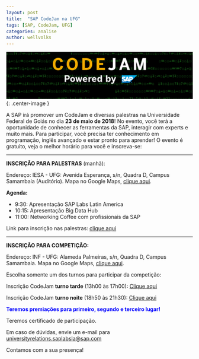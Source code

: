 ```yaml
---
layout: post
title:  "SAP CodeJam na UFG"
tags: [SAP, CodeJam, UFG]
categories: analise
author: wellvolks
---
```


![SAP - CodeJam UFG](/_assets/images/codejamSAP.png){: .center-image }

A SAP irá promover um CodeJam e diversas palestras na Universidade Federal de Goiás no dia <b>23 de maio de 2018</b>!  No evento, você terá a oportunidade de conhecer as ferramentas da SAP, interagir com experts e muito mais. Para participar, você precisa ter conhecimento em programação, inglês avançado e estar pronto para aprender! O evento é gratuito, veja o melhor horário para você e inscreva-se:
 
 ---
 
<b>INSCRIÇÃO PARA PALESTRAS</b> (manhã):
 
Endereço: IESA - UFG: Avenida Esperança, s/n, Quadra D, Campus Samambaia (Auditório). Mapa no Google Maps, <a href="https://www.google.com.br/maps/place/IESA+-+Instituto+de+Estudos+Socioambientais/@-16.6043111,-49.2677758,17z/data=!3m1!4b1!4m5!3m4!1s0x935ef335d22f7969:0x7d0f06b97b273b22!8m2!3d-16.6043111!4d-49.2655871">clique aqui</a>.
 
<b>Agenda:</b>
<ul>
  <li>9:30: Apresentação SAP Labs Latin America</li>
  <li>10:15: Apresentação Big Data Hub</li>
  <li>11:00: Networking Coffee com profissionais da SAP</li>
</ul>

Link para inscrição nas palestras: <a href="https://www.eventbrite.com/e/sap-codejam-palestras-tickets-45858769815">clique aqui</a>

---

<b>INSCRIÇÃO PARA COMPETIÇÃO:</b>

Endereço: INF - UFG: Alameda Palmeiras, s/n, Quadra D, Campus Samambaia.  Mapa no Google Maps, <a href="https://www.google.com.br/maps/place/Instituto+de+Inform%C3%A1tica+%2F+UFG/@-16.603516,-49.2687937,17z/data=!3m1!4b1!4m5!3m4!1s0x935ef34bca719ee1:0x79210783139c2057!8m2!3d-16.603516!4d-49.266605?shorturl=1">clique aqui</a>.

Escolha somente um dos turnos para participar da competição:
 
Inscrição CodeJam <b>turno tarde</b> (13h00 às 17h00): <a href="https://www.eventbrite.com/e/sap-codejam-competicao-tarde-tickets-45858872121">Clique aqui</a>

Inscrição CodeJam <b>turno noite</b> (18h50 às 21h30): <a href="https://www.eventbrite.com/e/sap-codejam-competicao-noite-tickets-45858979442">Clique aqui</a>
 
<font color = "blue"><b>Teremos premiações para primeiro, segundo e terceiro lugar!</b></font>
 
Teremos certificado de participação.
 
Em caso de dúvidas, envie um e-mail para universityrelations.saplabsla@sap.com  
 
Contamos com a sua presença!
